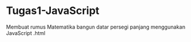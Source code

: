 # Tugas1-JavaScript
Membuat rumus Matematika bangun datar persegi panjang menggunakan JavaScript .html
